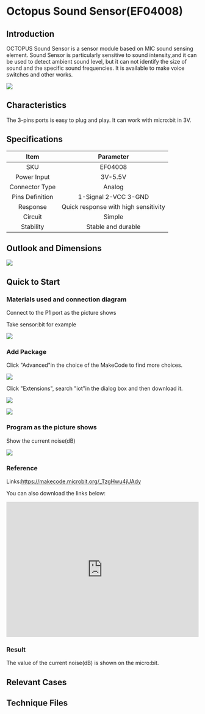 # Octopus Sound Sensor(EF04008) 

## Introduction

 OCTOPUS Sound Sensor is a sensor module based on MIC sound sensing element. Sound Sensor is particularly sensitive to sound intensity,and it can be used to detect ambient sound level, but it can not identify the size of sound and the specific sound frequencies. It is available to make voice switches and other works.

 ![](./images/RYuGvVY.jpg)

## Characteristics

 The 3-pins ports is easy to plug and play.
 It can work with micro:bit in 3V. 

## Specifications


Item | Parameter 
:-: | :-: 
SKU|EF04008
Power Input|3V-5.5V
Connector Type|Analog
Pins Definition|1-Signal 2-VCC 3-GND
Response|Quick response with high sensitivity
Circuit|Simple
Stability|Stable and durable

## Outlook and Dimensions

 ![](./images/vSCVTwl.png)

## Quick to Start


### Materials used and connection diagram
 Connect to the P1 port as the picture shows

  Take sensor:bit for example

 ![](./images/ALobDLt.png)

### Add Package
 Click "Advanced"in the choice of the MakeCode to find more choices.

 ![](./images/smtcNoB.png)

 Click "Extensions", search "iot"in the dialog box and then download it.

 ![](./images/AaZxCEb.jpg)

 ![](./images/KBD2b39.png)

### Program as the picture shows
 Show the current noise(dB)

 ![](./images/eGW5JbX.png)


### Reference
Links:https://makecode.microbit.org/_TzgHwu4jUAdy 

You can also download the links below:

<div style="position:relative;height:0;padding-bottom:70%;overflow:hidden;"><iframe style="position:absolute;top:0;left:0;width:100%;height:100%;" src="https://makecode.microbit.org/#pub:_TzgHwu4jUAdy" frameborder="0" sandbox="allow-popups allow-forms allow-scripts allow-same-origin"></iframe></div>  


### Result
 The value of the current noise(dB) is shown on the micro:bit. 

## Relevant Cases


## Technique Files

